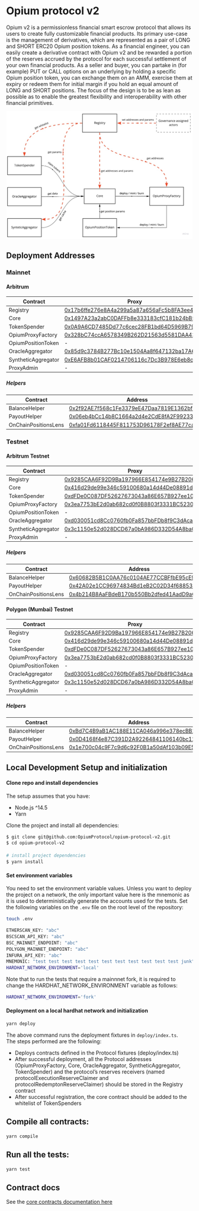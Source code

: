 # Opium protocol v2

Opium v2 is a permissionless financial smart escrow protocol that allows its users to create fully customizable financial products. Its primary use-case is the management of derivatives, which are represented as a pair of LONG and SHORT ERC20 Opium position tokens. As a financial engineer, you can easily create a derivative contract with Opium v2 and be rewarded a portion of the reserves accrued by the protocol for each successful settlement of your own financial products. As a seller and buyer, you can partake in (for example) PUT or CALL options on an underlying by holding a specific Opium position token, you can exchange them on an AMM, exercise them at expiry or redeem them for initial margin if you hold an equal amount of LONG and SHORT positions. The focus of the design is to be as lean as possible as to enable the greatest flexibility and interoperability with other financial primitives.

![Opium-protocol-v2-architecture](./docs/opium_v2_architecture.jpg "Opium-v2-architecture")

## Deployment Addresses

### Mainnet

#### Arbitrum
| Contract            | Proxy                                      | Implementation                             |
|---------------------|--------------------------------------------|--------------------------------------------|
| Registry            | [0x17b6ffe276e8A4a299a5a87a656aFc5b8FA3ee4a](https://arbiscan.io/address/0x17b6ffe276e8A4a299a5a87a656aFc5b8FA3ee4a) | [0x845a7872d1cDe2B3285dE9f66B1D2EC70307cC6b](https://arbiscan.io/address/0x845a7872d1cDe2B3285dE9f66B1D2EC70307cC6b) |
| Core                | [0x1497A23a2abC0DAFFb8e333183cfC181b24bB570](https://arbiscan.io/address/0x1497A23a2abC0DAFFb8e333183cfC181b24bB570) | [0x5854694204828385ED3d5B9d0FF912794D78cdaE](https://arbiscan.io/address/0x5854694204828385ED3d5B9d0FF912794D78cdaE) |
| TokenSpender        | [0x0A9A6CD7485Dd77c6cec28FB1bd64D5969B79132](https://arbiscan.io/address/0x0A9A6CD7485Dd77c6cec28FB1bd64D5969B79132) | [0x7C78bfaDb7F0EA6E84CC5196B6fAC48fb1cFA34E](https://arbiscan.io/address/0x7C78bfaDb7F0EA6E84CC5196B6fAC48fb1cFA34E) |
| OpiumProxyFactory   | [0x328bC74ccA6578349B262D21563d5581DAA43a16](https://arbiscan.io/address/0x328bC74ccA6578349B262D21563d5581DAA43a16) | [0x5a608F8dfD67504Eb1F07D0b32ACD8753160fCA3](https://arbiscan.io/address/0x5a608F8dfD67504Eb1F07D0b32ACD8753160fCA3) |
| OpiumPositionToken  | -                                          | [0x6384f8070fda183e2b8ce0d521c0a9e7606e30ea](https://arbiscan.io/address/0x6384f8070fda183e2b8ce0d521c0a9e7606e30ea) |
| OracleAggregator    | [0x85d9c3784B277Bc10e1504Aa8f647132ba17A674](https://arbiscan.io/address/0x85d9c3784B277Bc10e1504Aa8f647132ba17A674) | [0xC3e733eaCCD9c3bc54450aCe8074F589760Ae079](https://arbiscan.io/address/0xC3e733eaCCD9c3bc54450aCe8074F589760Ae079) |
| SyntheticAggregator | [0xE6AFB8b01CAF0214706116c7Dc3B978E6eb8ce7e](https://arbiscan.io/address/0xE6AFB8b01CAF0214706116c7Dc3B978E6eb8ce7e) | [0xbd0e3097F47cEcA12407bAc42cDD574cf3072F23](https://arbiscan.io/address/0xbd0e3097F47cEcA12407bAc42cDD574cf3072F23) |
| ProxyAdmin          | -                                          | [0x2ba5fee02489c4c7d550b82044742084a652f01a](https://arbiscan.io/address/0x2ba5fee02489c4c7d550b82044742084a652f01a) |

##### Helpers
| Contract             | Address                                      |
|----------------------|--------------------------------------------|
| BalanceHelper        | [0x2f92AE7f568c1Fe3379eE47Daa7819E1362bf25d](https://arbiscan.io/address/0x2f92AE7f568c1Fe3379eE47Daa7819E1362bf25d) |
| PayoutHelper         | [0x06eb4bCc14b8C1664a2d4e2CdE8fA2F992332fCd](https://arbiscan.io/address/0x06eb4bCc14b8C1664a2d4e2CdE8fA2F992332fCd) |
| OnChainPositionsLens | [0xfa01Fd6118445F811753D96178F2ef8AE77caa53](https://arbiscan.io/address/0xfa01Fd6118445F811753D96178F2ef8AE77caa53) |
### Testnet

#### Arbitrum Testnet
| Contract            | Proxy                                      | Implementation                             |
|---------------------|--------------------------------------------|--------------------------------------------|
| Registry            | [0x9285CAA6F92D9Ba197966E854174e9B27B2061e5](https://testnet.arbiscan.io/address/0x9285CAA6F92D9Ba197966E854174e9B27B2061e5) | [0x48ccef1ecc69e0b5e5fd3340c15f9a2e18563022](https://testnet.arbiscan.io/address/0x48ccef1ecc69e0b5e5fd3340c15f9a2e18563022) |
| Core                | [0x416d29de99e346c59100680a14d44De08891dE30](https://testnet.arbiscan.io/address/0x416d29de99e346c59100680a14d44De08891dE30) | [0x384a5683155f035200cb16fbed0aedb2a6ffaf37](https://testnet.arbiscan.io/address/0x384a5683155f035200cb16fbed0aedb2a6ffaf37) |
| TokenSpender        | [0xdFDe0C087DF52627673043a86E657B927ee10c4b](https://testnet.arbiscan.io/address/0xdFDe0C087DF52627673043a86E657B927ee10c4b) | [0xaC7C9f40F404Df8f5c0436087b7E9e7b0735f90b](https://testnet.arbiscan.io/address/0xaC7C9f40F404Df8f5c0436087b7E9e7b0735f90b) |
| OpiumProxyFactory   | [0x3ea7753bE2d0ab682cd0f0B8803f3331BC5230fc](https://testnet.arbiscan.io/address/0x3ea7753bE2d0ab682cd0f0B8803f3331BC5230fc) | [0x5C97c97ea1015E4f2aE4274c022A06957Eddbb46](https://testnet.arbiscan.io/address/0x5C97c97ea1015E4f2aE4274c022A06957Eddbb46) |
| OpiumPositionToken  | -                                          | [0x7b006dfca781aee11b4a4e9f42c3239ecd4dcf39](https://testnet.arbiscan.io/address/0x7b006dfca781aee11b4a4e9f42c3239ecd4dcf39) |
| OracleAggregator    | [0xd030051cd8Cc0760fb0Fa857bbFDb8f9C3dAcaDE](https://testnet.arbiscan.io/address/0xd030051cd8Cc0760fb0Fa857bbFDb8f9C3dAcaDE) | [0x5f1670bdbafcbea39579083dfd56984bb4a34d25](https://testnet.arbiscan.io/address/0x5f1670bdbafcbea39579083dfd56984bb4a34d25) |
| SyntheticAggregator | [0x3c1150e52d028DCD67a0bA986D332D54A8baC29A](https://testnet.arbiscan.io/address/0x3c1150e52d028DCD67a0bA986D332D54A8baC29A) | [0x01A44DbFE8a2b9568BEA0C0Db938E0dF93682910](https://testnet.arbiscan.io/address/0x01A44DbFE8a2b9568BEA0C0Db938E0dF93682910) |
| ProxyAdmin          | -                                          | [0xFcEAF12d8A38E1135124E4251A462bA92F22b172](https://testnet.arbiscan.io/address/0xFcEAF12d8A38E1135124E4251A462bA92F22b172) |

##### Helpers
| Contract             | Address                                      |
|----------------------|--------------------------------------------|
| BalanceHelper        | [0x60682B5B1C0AA76c0104AE77CCBFfbE95cE9Bc8a](https://testnet.arbiscan.io/address/0x60682B5B1C0AA76c0104AE77CCBFfbE95cE9Bc8a) |
| PayoutHelper         | [0x42A02e1CC96974834Bd1eB2C02D34f68853Bb305](https://testnet.arbiscan.io/address/0x42A02e1CC96974834Bd1eB2C02D34f68853Bb305) |
| OnChainPositionsLens | [0x4b214B8AaFBdeB170b550Bb2dfed41AadD9aCf74](https://testnet.arbiscan.io/address/0x4b214B8AaFBdeB170b550Bb2dfed41AadD9aCf74) |

#### Polygon (Mumbai) Testnet
| Contract            | Proxy                                      | Implementation                             |
|---------------------|--------------------------------------------|--------------------------------------------|
| Registry            | [0x9285CAA6F92D9Ba197966E854174e9B27B2061e5](https://mumbai.polygonscan.com/address/0x9285CAA6F92D9Ba197966E854174e9B27B2061e5) | [0x7C40069bdC198925007786414343681bceCFd91D](https://mumbai.polygonscan.com/address/0x7C40069bdC198925007786414343681bceCFd91D) |
| Core                | [0x416d29de99e346c59100680a14d44De08891dE30](https://mumbai.polygonscan.com/address/0x416d29de99e346c59100680a14d44De08891dE30) | [0x8d4129b538EEdaD7169ff53dd710E152eab9eB4B](https://mumbai.polygonscan.com/address/0x8d4129b538EEdaD7169ff53dd710E152eab9eB4B) |
| TokenSpender        | [0xdFDe0C087DF52627673043a86E657B927ee10c4b](https://mumbai.polygonscan.com/address/0xdFDe0C087DF52627673043a86E657B927ee10c4b) | [0xa370CF1BB01e368FFdDB81A6511E6Ef072131A77](https://mumbai.polygonscan.com/address/0xa370CF1BB01e368FFdDB81A6511E6Ef072131A77) |
| OpiumProxyFactory   | [0x3ea7753bE2d0ab682cd0f0B8803f3331BC5230fc](https://mumbai.polygonscan.com/address/0x3ea7753bE2d0ab682cd0f0B8803f3331BC5230fc) | [0x30654f4145A67345CF1B701eac259aA7a2e06FE7](https://mumbai.polygonscan.com/address/0x30654f4145A67345CF1B701eac259aA7a2e06FE7) |
| OpiumPositionToken  | -                                          | [0x7b006dfca781aee11b4a4e9f42c3239ecd4dcf39](https://mumbai.polygonscan.com/address/0x7b006dfca781aee11b4a4e9f42c3239ecd4dcf39) |
| OracleAggregator    | [0xd030051cd8Cc0760fb0Fa857bbFDb8f9C3dAcaDE](https://mumbai.polygonscan.com/address/0xd030051cd8Cc0760fb0Fa857bbFDb8f9C3dAcaDE) | [0x5F1670bdbAfcbEA39579083Dfd56984bb4A34d25](https://mumbai.polygonscan.com/address/0x5F1670bdbAfcbEA39579083Dfd56984bb4A34d25) |
| SyntheticAggregator | [0x3c1150e52d028DCD67a0bA986D332D54A8baC29A](https://mumbai.polygonscan.com/address/0x3c1150e52d028DCD67a0bA986D332D54A8baC29A) | [0xF69821f7364FFc154E4a5003794EE2D9F40FD8Cc](https://mumbai.polygonscan.com/address/0xF69821f7364FFc154E4a5003794EE2D9F40FD8Cc) |
| ProxyAdmin          | -                                          | [0xFcEAF12d8A38E1135124E4251A462bA92F22b172](https://mumbai.polygonscan.com/address/0xFcEAF12d8A38E1135124E4251A462bA92F22b172) |

##### Helpers
| Contract             | Address                                      |
|----------------------|--------------------------------------------|
| BalanceHelper        | [0xBd7C4B9aB1AC188E11CA046a996e378ecBB2a031](https://mumbai.polygonscan.com/address/0xBd7C4B9aB1AC188E11CA046a996e378ecBB2a031) |
| PayoutHelper         | [0x0D4168f4e87C391D2A92264841106140bc12FE02](https://mumbai.polygonscan.com/address/0x0D4168f4e87C391D2A92264841106140bc12FE02) |
| OnChainPositionsLens | [0x1e700c04c9F7c9d6c92F0B1a50dAf103b09E5821](https://mumbai.polygonscan.com/address/0x1e700c04c9F7c9d6c92F0B1a50dAf103b09E5821) |

## Local Development Setup and initialization

#### Clone repo and install dependencies

The setup assumes that you have:

- Node.js ^14.5
- Yarn

Clone the project and install all dependencies:

```sh
$ git clone git@github.com:OpiumProtocol/opium-protocol-v2.git
$ cd opium-protocol-v2

# install project dependencies
$ yarn install
```

#### Set environment variables

You need to set the environment variable values. Unless you want to deploy the project on a network, the only important value here is the mnemonic as it is used to deterministically generate the accounts used for the tests. Set the following variables on the `.env` file on the root level of the repository:

```sh
touch .env
```

```sh
ETHERSCAN_KEY: "abc"
BSCSCAN_API_KEY: "abc"
BSC_MAINNET_ENDPOINT: "abc"
POLYGON_MAINNET_ENDPOINT: "abc"
INFURA_API_KEY: "abc"
MNEMONIC: "test test test test test test test test test test test junk"
HARDHAT_NETWORK_ENVIRONMENT='local'
```

Note that to run the tests that require a mainnnet fork, it is required to change the HARDHAT_NETWORK_ENVIRONMENT variable as follows:

```sh
HARDHAT_NETWORK_ENVIRONMENT='fork'
```

#### Deployment on a local hardhat network and initialization

```sh
yarn deploy
```

The above command runs the deployment fixtures in `deploy/index.ts`. \
The steps performed are the following:

- Deploys contracts defined in the Protocol fixtures (deploy/index.ts)
- After successful deployment, all the Protocol addresses (OpiumProxyFactory, Core, OracleAggregator, SyntheticAggregator, TokenSpender) and the protocol’s reserves receivers (named protocolExecutionReserveClaimer and protocolRedemptonReserveClaimer) should be stored in the Registry contract
- After successful registration, the core contract should be added to the whitelist of TokenSpenders

## Compile all contracts:

```sh
yarn compile
```

## Run all the tests:

```sh
yarn test
```

## Contract docs

See the [core contracts documentation here](https://github.com/OpiumProtocol/opium-protocol-v2/tree/main/docs/contracts)
